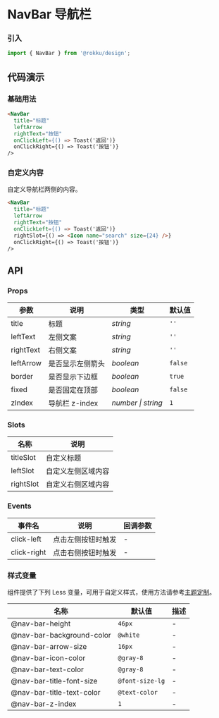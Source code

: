 # NavBar 导航栏

### 引入

```js
import { NavBar } from '@rokku/design';
```

## 代码演示

### 基础用法

```html
<NavBar
  title="标题"
  leftArrow
  rightText="按钮"
  onClickLeft={() => Toast('返回')}
  onClickRight={() => Toast('按钮')}
/>
```

### 自定义内容

自定义导航栏两侧的内容。

```html
<NavBar
  title="标题"
  leftArrow
  rightText="按钮"
  onClickLeft={() => Toast('返回')}
  rightSlot={() => <Icon name="search" size={24} />}
  onClickRight={() => Toast('按钮')}
/>
```

## API

### Props

| 参数 | 说明 | 类型 | 默认值 |
| --- | --- | --- | --- |
| title | 标题 | _string_ | `''` |
| leftText | 左侧文案 | _string_ | `''` |
| rightText | 右侧文案 | _string_ | `''` |
| leftArrow | 是否显示左侧箭头 | _boolean_ | `false` |
| border | 是否显示下边框 | _boolean_ | `true` |
| fixed | 是否固定在顶部 | _boolean_ | `false` |
| zIndex | 导航栏 z-index | _number \| string_ | `1` |

### Slots

| 名称  | 说明               |
| ----- | ------------------ |
| titleSlot | 自定义标题         |
| leftSlot  | 自定义左侧区域内容 |
| rightSlot | 自定义右侧区域内容 |

### Events

| 事件名      | 说明               | 回调参数 |
| ----------- | ------------------ | -------- |
| click-left  | 点击左侧按钮时触发 | -        |
| click-right | 点击右侧按钮时触发 | -        |

### 样式变量

组件提供了下列 Less 变量，可用于自定义样式，使用方法请参考[主题定制](#/zh-CN/theme)。

| 名称                      | 默认值          | 描述 |
| ------------------------- | --------------- | ---- |
| @nav-bar-height           | `46px`          | -    |
| @nav-bar-background-color | `@white`        | -    |
| @nav-bar-arrow-size       | `16px`          | -    |
| @nav-bar-icon-color       | `@gray-8`         | -    |
| @nav-bar-text-color       | `@gray-8`         | -    |
| @nav-bar-title-font-size  | `@font-size-lg` | -    |
| @nav-bar-title-text-color | `@text-color`   | -    |
| @nav-bar-z-index          | `1`             | -    |
